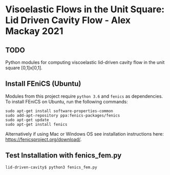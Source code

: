 # Visoelastic Flows in the Unit Square: Lid Driven Cavity Flow - Alex Mackay 2021

## TODO

Python modules for computing viscoelastic lid-driven cavity flow in the unit square [0,1]x[0,1].

## Install FEniCS (Ubuntu)

Modules from this project require ```python 3.6``` and ```fenics``` as dependencies. To install FEniCS on Ubuntu, run the following commands:

```
sudo apt-get install software-properties-common
sudo add-apt-repository ppa:fenics-packages/fenics
sudo apt-get update
sudo apt-get install fenics
```

Alternatively if using Mac or Windows OS see installation instructions here: https://fenicsproject.org/download/.

## Test Installation with fenics_fem.py

```
lid-driven-cavity$ python3 fenics_fem.py 
```
